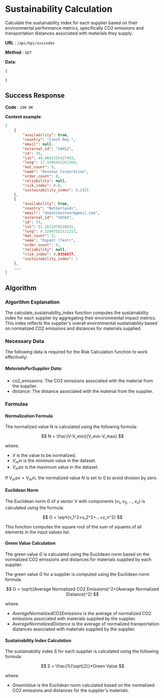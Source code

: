 # Sustainability Calculation

Calculate the sustainability index for each supplier based on their environmental performance metrics, specifically CO2 emissions and transportation distances associated with materials they supply.

**URL** : `/api/kpi/susindex`

**Method** : `GET`

**Data**: 

```json
{
    
}
```

## Success Response

**Code** : `200 OK`

**Content example**:

```json
[
    {
        "availability": true,
        "country": "Czech Rep.",
        "email": null,
        "external_id": "S8452",
        "id": 35,
        "lat": 49.8682325427443,
        "long": 17.4396431263264,
        "mat_count": 0,
        "name": "Resonac Corporation",
        "order_count": 0,
        "reliability": null,
        "risk_index": 0.0,
        "sustainability_index": 0.2425
    },
    {
        "availability": true,
        "country": "Netherlands",
        "email": "dominikeitner@gmail.com",
        "external_id": "S6569",
        "id": 19,
        "lat": 51.2672070528815,
        "long": 4.32847522121213,
        "mat_count": 2,
        "name": "Dupont (Test)",
        "order_count": 0,
        "reliability": null,
        "risk_index": 0.0350877,
        "sustainability_index": 1
    },
    ...
]
```

## Algorithm

### Algorithm Explanation

The calculate_sustainability_index function computes the sustainability index for each supplier by aggregating their environmental impact metrics. This index reflects the supplier's overall environmental sustainability based on normalized CO2 emissions and distances for materials supplied.

### Necessary Data

The following data is required for the Risk Calculation function to work effectively:

##### MaterialsPerSupplier Data:

- co2_emissions: The CO2 emissions associated with the material from the supplier.
- distance: The distance associated with the material from the supplier.

### Formulas

#### Normalization Formula

The normalized value $N$ is calculated using the following formula:

$$
N = \frac{V-V_min}{V_min-V_max}
$$

where:

- $V$ is the value to be normalized.
- $V_min$ is the minimum value in the dataset.
- $V_max$ is the maximum value in the dataset.

If $V_max = V_min$, the normalized value $N$ is set to 0 to avoid division by zero.

#### Euclidean Norm

The Euclidean norm $G$ of a vector $V$ with components $(v_1,v_2,...,v_n)$ is calculated using the formula:

$$
G = \sqrt{v_1^2+v_2^2+...+v_n^2}
$$

This function computes the square root of the sum of squares of all elements in the input values list.

#### Green Value Calculation

The green value $G$ is calculated using the Euclidean norm based on the normalized CO2 emissions and distances for materials supplied by each supplier.

The green value $G$ for a supplier is computed using the Euclidean norm formula:

$$
G = \sqrt{(Average Normalized CO2 Emissions)^2+(Average Normalized Distance)^2}
$$

where:

- $Average Normalized CO2 Emissions$ is the average of normalized CO2 emissions associated with materials supplied by the supplier.
- $Average Normalized Distance$ is the average of normalized transportation distances associated with materials supplied by the supplier.

#### Sustainability Index Calculation

The sustainability index $S$ for each supplier is calculated using the following formula:

$$
S = \frac{1}{\sqrt{2}}*Green Value
$$

where:

- $Green Value$ is the Euclidean norm calculated based on the normalized CO2 emissions and distances for the supplier's materials.
